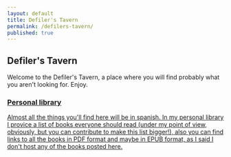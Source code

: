 ```yaml
---
layout: default
title: Defiler's Tavern
permalink: /defilers-tavern/
published: true
---
```


<h2><i class="fa fa-beer"></i> Defiler's Tavern</h2>

Welcome to the Defiler's Tavern, a place where you will find probably what you aren't looking for. Enjoy.


<div class="dt-item">
<a style="display:block" href="{{ site.baseurl }}/library">
	<h3>Personal library</i></h3>
	<p>Almost all the things you'll find here will be in spanish. In my personal library I provice a list of books everyone should read (under my point of view, obviously, but you can contribute to make this list bigger!), also you can find links to all the books in PDF format and maybe in EPUB format, as I said I don't host any of the books posted here. <i class="fa fa-sign-in"></p>
</a>
</div>
